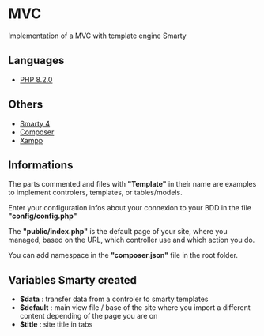# MVC
 Implementation of a MVC with template engine Smarty


## Languages

- [PHP 8.2.0](https://www.php.net/)

## Others

- [Smarty 4](https://smarty-php.github.io/smarty/4.x/)
- [Composer](https://getcomposer.org/)
- [Xampp](https://www.apachefriends.org/fr/index.html)

## Informations

The parts commented and files with **"Template"** in their name are examples to implement controlers, templates, or tables/models.

Enter your configuration infos about your connexion to your BDD in the file **"config/config.php"**

The **"public/index.php"** is the default page of your site, where you managed, based on the URL, which controller use and which action you do.

You can add namespace in the **"composer.json"** file in the root folder.

## Variables Smarty created 

- **$data** : transfer data from a controler to smarty templates
- **$default** : main view file / base of the site where you import a different content depending of the page you are on 
- **$title** : site title in tabs
